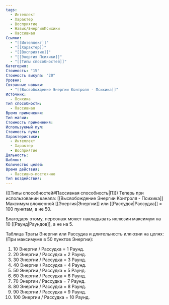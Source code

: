 ```yaml
---
tags:
  - Интеллект
  - Характер
  - Восприятие
  - Навык/ЭнергияПсихики
  - Пассивная
Ссылки:
  - "[[Интеллект]]"
  - "[[Характер]]"
  - "[[Восприятие]]"
  - "[[Энергия Психики]]"
  - "[[Типы способностей]]"
Категория: 
Стоимость: "15"
Стоимость выкупа: "20"
Уровни: 
Связанные навыки:
  - "[[Высвобождение Энергии Контроля - Психика]]"
Источник:
  - Психика
Тип способности:
  - Пассивная
Время применения: 
Тип магии: 
Стоимость применения: 
Используемый пул: 
Стоимость пула: 
Характеристики:
  - Интеллект
  - Характер
  - Восприятие
Дальность: 
Шаблон: 
Количество целей: 
Время действия:
  - Пассивно-постоянно
Тип воздействия:
---
```

([[Типы способностей#Пассивная способность|П]]) Теперь при использовании канала: [[Высвобождение Энергии Контроля - Психика]] Максимум вложенной [[Энергия|Энергии]] или [[Рассудок|Рассудка]] = 100 пунктам, а не 50.

Благодаря этому, персонаж может накладывать иллюзии максимум на 10 [[Раунд|Раундов]], а не на 5. 

Таблица Траты Энергии или Рассудка и длительность иллюзии на целях:
(При максимуме в 50 пунктов Энергии):

1. 10 Энергии / Рассудка = 1 Раунд.
2. 20 Энергии / Рассудка = 2 Раунд.
3. 30 Энергии / Рассудка = 3 Раунд. 
4. 40 Энергии / Рассудка = 4 Раунд. 
5. 50 Энергии / Рассудка = 5 Раунд.
6. 60 Энергии / Рассудка = 6 Раунд.
7. 70 Энергии / Рассудка = 7 Раунд.
8. 80 Энергии / Рассудка = 8 Раунд.
9. 90 Энергии / Рассудка = 9 Раунд.
10. 100 Энергии / Рассудка = 10 Раунд.